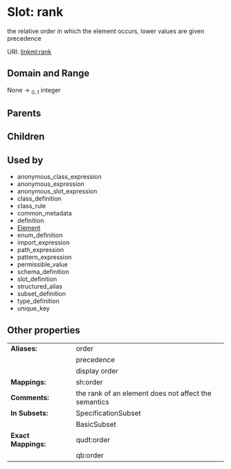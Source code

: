 
# Slot: rank


the relative order in which the element occurs, lower values are given precedence

URI: [linkml:rank](https://w3id.org/linkml/rank)


## Domain and Range

None &#8594;  <sub>0..1</sub> integer

## Parents


## Children


## Used by

 * anonymous_class_expression
 * anonymous_expression
 * anonymous_slot_expression
 * class_definition
 * class_rule
 * common_metadata
 * definition
 * [Element](Element.md)
 * enum_definition
 * import_expression
 * path_expression
 * pattern_expression
 * permissible_value
 * schema_definition
 * slot_definition
 * structured_alias
 * subset_definition
 * type_definition
 * unique_key

## Other properties

|  |  |  |
| --- | --- | --- |
| **Aliases:** | | order |
|  | | precedence |
|  | | display order |
| **Mappings:** | | sh:order |
| **Comments:** | | the rank of an element does not affect the semantics |
| **In Subsets:** | | SpecificationSubset |
|  | | BasicSubset |
| **Exact Mappings:** | | qudt:order |
|  | | qb:order |

